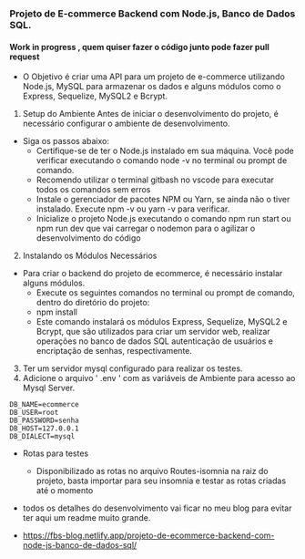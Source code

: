 ### Projeto de E-commerce Backend com Node.js, Banco de Dados SQL.
#### Work in progress , quem quiser fazer o código junto pode fazer pull request

- O Objetivo é criar uma API para um projeto de e-commerce utilizando Node.js, MySQL para armazenar os dados e alguns módulos como o Express, Sequelize, MySQL2 e Bcrypt.
1. Setup do Ambiente
Antes de iniciar o desenvolvimento do projeto, é necessário configurar o ambiente de desenvolvimento. 
- Siga os passos abaixo:
  - Certifique-se de ter o Node.js instalado em sua máquina. Você pode verificar executando o comando node -v no terminal ou prompt de comando.
  - Recomendo utilizar o terminal gitbash no vscode para executar todos os comandos sem erros
  - Instale o gerenciador de pacotes NPM ou Yarn, se ainda não o tiver instalado. Execute npm -v ou yarn -v para verificar.
  - Inicialize o projeto Node.js executando o comando npm run start ou npm run dev que vai carregar o nodemon para o agilizar o desenvolvimento do código
2. Instalando os Módulos Necessários
- Para criar o backend do projeto de ecommerce, é necessário instalar alguns módulos. 
  - Execute os seguintes comandos no terminal ou prompt de comando, dentro do diretório do projeto:
  - npm install
  - Este comando instalará os módulos Express, Sequelize, MySQL2 e Bcrypt, que são utilizados para criar um servidor web, realizar operações no banco de dados SQL autenticação de usuários e encriptação de senhas, respectivamente.
3. Ter um servidor mysql configurado para realizar os testes.
4.  Adicione o arquivo ' .env ' com as variáveis de Ambiente para acesso ao Mysql Server.
```
DB_NAME=ecommerce
DB_USER=root
DB_PASSWORD=senha
DB_HOST=127.0.0.1
DB_DIALECT=mysql
```

- Rotas para testes
  - Disponibilizado as rotas no arquivo Routes-isomnia na raiz do projeto,  basta importar para seu insomnia e testar as rotas criadas até o momento

- todos os detalhes do desenvolvimento vai ficar no meu blog para evitar ter aqui um readme muito grande.
- https://fbs-blog.netlify.app/projeto-de-ecommerce-backend-com-node-js-banco-de-dados-sql/